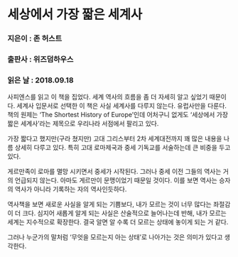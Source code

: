 # 세상에서 가장 짧은 세계사
### 지은이 : 존 허스트
### 출판사 : 위즈덤하우스
### 읽은 날 : 2018.09.18

사피엔스를 읽고 이 책을 집었다. 세계 역사의 흐름을 좀 더 자세히 알고 싶었기 때문이다.
세계사 입문서로 선택한 이 책은 사실 세계사를 다루지 않는다. 유럽사만을 다룬다. 책의 원제는 ‘The Shortest History of Europe’인데 어처구니 없게도 ‘세상에서 가장 짧은 세계사’라는 제목으로 우리나라 서점에서 팔리고 있다.

가장 짧다고 했지만(구라 쳤지만) 고대 그리스부터 2차 세계대전까지 꽤 많은 내용을 나름 상세히 다루고 있다. 특히 고대 로마제국과 중세 기독교를 서술하는데 큰 비중을 두고 있다.

게르만족이 로마를 멸망 시키면서 중세가 시작된다. 그러나 중세 이전 그들의 역사는 거의 언급되지 않는다. 아마도 게르만이 문맹이었기 때문일 것이다. 이를 보면 역사는 승자의 역사가 아니라 기록하는 자의 역사인듯하다.

역사책을 보면 새로운 사실을 알게 되는 기쁨보다, 내가 모르는 것이 너무 많다는 좌절감이 더 크다. 심지어 새롭게 알게 되는 사실은 산술적으로 늘어나는데 반해, 내가 모르는 세계는 지수적으로 확장한다. 결국 알면 알 수록 더 모르는 상태에 놓이게 되는 거 같다.

그러나 누군가의 말처럼
‘무엇을 모르는지 아는 상태’로 나아가는 것은 의미가 있다고 생각한다.